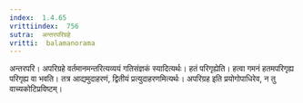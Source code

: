 ```yaml
---
index:  1.4.65
vrittiindex:  756
sutra:  अन्तरपरिग्रहे
vritti:  balamanorama 
---
```


अन्तरपरि। अपरिग्रहे वर्तमानमन्तरित्यव्ययं गतिसंज्ञकं स्यादित्यर्थः। हतं परिगृह्येति। हत्वा गमनं हतमपरिगृह्य परिगृह्य वा भवति। तत्र आद्यमुदाहरणं, द्वितीयं प्रत्युदाहरणमित्यर्थः। अपरिग्रह इति प्रयोगोपाधिरेव, न तु वाच्यकोटिप्रविष्टम्। 

